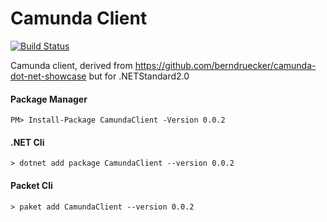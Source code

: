 # Camunda Client
[![Build Status](https://travis-ci.org/sjefvanleeuwen/camunda-client.svg?branch=master)](https://travis-ci.org/sjefvanleeuwen/camunda-client) 

Camunda client, derived from https://github.com/berndruecker/camunda-dot-net-showcase but for .NETStandard2.0

#### Package Manager
```
PM> Install-Package CamundaClient -Version 0.0.2
```
#### .NET Cli
```
> dotnet add package CamundaClient --version 0.0.2
```
#### Packet Cli
```
> paket add CamundaClient --version 0.0.2
```
